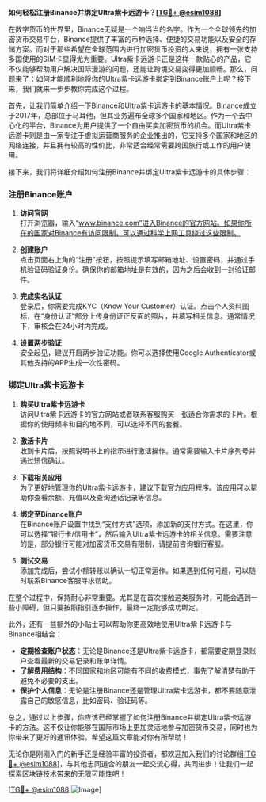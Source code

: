 **如何轻松注册Binance并绑定Ultra紫卡远游卡？[[TG💪+ @esim1088](https://t.me/s/esim1088)]**

在数字货币的世界里，Binance无疑是一个响当当的名字。作为一个全球领先的加密货币交易平台，Binance提供了丰富的币种选择、便捷的交易功能以及安全的存储方案。而对于那些希望在全球范围内进行加密货币投资的人来说，拥有一张支持多国使用的SIM卡显得尤为重要。Ultra紫卡远游卡正是这样一款贴心的产品，它不仅能够帮助用户解决国际漫游的问题，还能让跨境交易变得更加顺畅。那么，问题来了：如何才能顺利地将你的Ultra紫卡远游卡绑定到Binance账户上呢？接下来，我们就来一步步教你完成这个过程。

首先，让我们简单介绍一下Binance和Ultra紫卡远游卡的基本情况。Binance成立于2017年，总部位于马耳他，但其业务遍布全球多个国家和地区。作为一个去中心化的平台，Binance为用户提供了一个自由买卖加密货币的机会。而Ultra紫卡远游卡则是由一家专注于虚拟运营商服务的企业推出的，它支持多个国家和地区的网络连接，并且拥有较高的性价比，非常适合经常需要跨国旅行或工作的用户使用。

接下来，我们将详细介绍如何注册Binance并绑定Ultra紫卡远游卡的具体步骤：

### 注册Binance账户

1. **访问官网**  
   打开浏览器，输入“www.binance.com”进入Binance的官方网站。如果你所在的国家对Binance有访问限制，可以通过科学上网工具绕过这些限制。

2. **创建账户**  
   点击页面右上角的“注册”按钮，按照提示填写邮箱地址、设置密码，并通过手机验证码验证身份。确保你的邮箱地址是有效的，因为之后会收到一封验证邮件。

3. **完成实名认证**  
   登录后，你需要完成KYC（Know Your Customer）认证。点击个人资料图标，在“身份认证”部分上传身份证正反面的照片，并填写相关信息。通常情况下，审核会在24小时内完成。

4. **设置两步验证**  
   安全起见，建议开启两步验证功能。你可以选择使用Google Authenticator或其他支持的APP生成一次性密码。

### 绑定Ultra紫卡远游卡

1. **购买Ultra紫卡远游卡**  
   访问Ultra紫卡远游卡的官方网站或者联系客服购买一张适合你需求的卡片。根据你的使用频率和目的地不同，可以选择不同的套餐。

2. **激活卡片**  
   收到卡片后，按照说明书上的指示进行激活操作。通常需要输入卡片序列号并通过短信确认。

3. **下载相关应用**  
   为了更好地管理你的Ultra紫卡远游卡，建议下载官方应用程序。该应用可以帮助你查看余额、充值以及查询通话记录等信息。

4. **绑定至Binance账户**  
   在Binance账户设置中找到“支付方式”选项，添加新的支付方式。在这里，你可以选择“银行卡/信用卡”，然后输入Ultra紫卡远游卡的相关信息。需要注意的是，部分银行可能对加密货币交易有限制，请提前咨询银行客服。

5. **测试交易**  
   添加完成后，尝试小额转账以确认一切正常运作。如果遇到任何问题，可以随时联系Binance客服寻求帮助。

在整个过程中，保持耐心非常重要。尤其是在首次接触这类服务时，可能会遇到一些小障碍，但只要按照指引逐步操作，最终一定能够成功绑定。

此外，还有一些额外的小贴士可以帮助你更高效地使用Ultra紫卡远游卡与Binance相结合：

- **定期检查账户状态**：无论是Binance还是Ultra紫卡远游卡，都需要定期登录账户查看最新的交易记录和账单详情。
- **了解费用结构**：不同国家和地区可能有不同的收费模式，事先了解清楚有助于避免不必要的支出。
- **保护个人信息**：无论是注册Binance还是管理Ultra紫卡远游卡，都不要随意泄露自己的敏感信息，比如密码、验证码等。

总之，通过以上步骤，你应该已经掌握了如何注册Binance并绑定Ultra紫卡远游卡的方法。这不仅让你能够在国际市场上更加灵活地参与加密货币交易，同时也为你带来了更好的通讯体验。希望这篇文章能对你有所帮助！

无论你是刚刚入门的新手还是经验丰富的投资者，都欢迎加入我们的讨论群组[[TG💪+ @esim1088](https://t.me/s/esim1088)]，与其他志同道合的朋友一起交流心得，共同进步！让我们一起探索区块链技术带来的无限可能性吧！

[[TG💪+ @esim1088](https://t.me/s/esim1088) ![Image](https://i.postimg.cc/4NQfJmqS/Snipaste-2025-05-13-00-14-12.png)]
